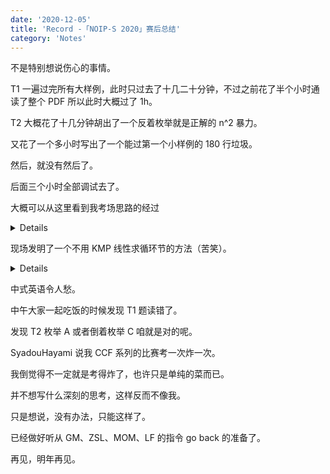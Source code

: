 ```yaml
---
date: '2020-12-05'
title: 'Record -「NOIP-S 2020」赛后总结'
category: 'Notes'
---
```


不是特别想说伤心的事情。

T1 一遍过完所有大样例，此时只过去了十几二十分钟，不过之前花了半个小时通读了整个 PDF 所以此时大概过了 1h。

T2 大概花了十几分钟胡出了一个反着枚举就是正解的 n^2 暴力。

又花了一个多小时写出了一个能过第一个小样例的 180 行垃圾。

然后，就没有然后了。

后面三个小时全部调试去了。

大概可以从这里看到我考场思路的经过

<details>

```cpp
//T1:给你n个点,其中m个没有入度,接受.
//没有出度为终点.问,每个终点最终的水量.
//先考虑直接模拟.
//找出m(m很小)个起点,然后,dfs.
//Beware of your long long
//过完dyl了,记得最后15min检查long long
//
//T2:数据范围大概1e5+5e4的样子。
//先考虑一个暴力。
//C是一定在最后的，我们考虑从后往前枚举C。
//然后看前面的循环的个数，设前面的循环节为SS。
//那么就有(|S|-|C|)/(|SS|)个基循环节。
//里面随便划分两个字符串分别做A,B，方案数为|S|-1。
//然后我们可以用基循环节再组成一些新的循环节，这个要看(|S|-|C|)/(|SS|)的因数个数。
//但是我们需要满足F(A)<=F(C)。
//这个我们每次统计一遍即可。
//但是但是
//如何找循环节？
//找出来了。
//然后，我们把循环节中所有前缀（不含空串）的F值找出来，计为funa[j],1<=j<i。
//然后把(|S|-|C|)/(|SS|)的因数分解出来，计为ps[k]，然后就计算funa[j]*ps[k]<=F(C)的情况有多少种，但是时间复杂度好像退化le，好像没有，。算了先打。
//哦对了我们可以把funa排个序，用单调性来优化成O(n^2*log)应该能过一半左右。（funa本身不具有单调性。）
//
//思路比较乱，重新整理一下如何计算答案。
//设当前的C=S[i,n]。
//枚举的前缀A=S[1,j]，B=S[j+1,i-1]（不关心）
//设M=(|S|-|C|)/(|SS|)，即基循环节=SS一共有多少节。
//设P(M)表示M的某一个因数。
//如果当前的F(A)<=F(C)，那么对于P(M)为奇数的情况，我们用P(M)个SS可以重新组成又一个循环节。
//枚举一个j in [1,i-2]，来计算答案。
//这里相当于把我们当前的S[1,i-1]分成了M段，看当前我们枚举的j在哪一段。
//设在第x段，如果x|M，那么ans+=M/x；否则ans++。
//计算当前在哪一段：
//法1：用变量
//法2：算
//恩，dyl没过。初步判断是算漏了，不存在算重的问题。
//不好像也有算多了。。。1
//大概知道哪里有问题了。
//当|SS|=1时，一个循环节里不知道怎么摆B。
//需要特判，当|SS|=1，不算基循环节的贡献。
//不过我答案是少了阿。。。
//还是不行。
//
//
//3
//nnrnnr
//zzzaab
//mmlmmlo
```

</details>

现场发明了一个不用 KMP 线性求循环节的方法（苦笑）。

<details>

```cpp
		lps[len] = mps[1];
		// how to work the "loop day (xun huan jie)" out
		// open an array to store the LD
		// then (for j=2 to i-1), t	o "beautiful orange (mei ju)" the prefix
		// cur means currently we where we should match (under S LD meaning)
		// len means the length of the LD
		// lst means the previous fail matched position
		// when we "lost match (shi pei)" we then add S[lst,j] into the LD
		// then put lst into zero,put cur into one
		// when finish 1 round matching (cur==len+1), we should:
		// 1. change cur into 1
		// 2. change lst into j+1
		// remember to special check if the (|S|-|C|)/(|SS|) isn't in Z situation
		for ( int j = 2; j < i; ++ j ) {
			if ( mps[j] != lps[cur] ) {
				cur = 1;
				for ( int k = lst; k <= j; ++ k )	lps[++ len] = mps[k];
				lst = j + 1;
			}
			else {
				cur ++;
				if ( cur == len + 1 )	cur = 1;
			}
//			oneDebug ( j, cur, lst, len );
		}
		if ( ( i - 1 ) % len ) {
			len = i - 1;
			for ( int j = 1; j <= len; ++ j )	lps[j] = mps[j];
		}
```

</details>

中式英语令人愁。

中午大家一起吃饭的时候发现 T1 题读错了。

发现 T2 枚举 A 或者倒着枚举 C 咱就是对的呢。

SyadouHayami 说我 CCF 系列的比赛考一次炸一次。

我倒觉得不一定就是考得炸了，也许只是单纯的菜而已。

并不想写什么深刻的思考，这样反而不像我。

只是想说，没有办法，只能这样了。

已经做好听从 GM、ZSL、MOM、LF 的指令 go back 的准备了。

再见，明年再见。